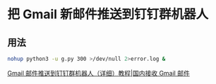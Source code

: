 # 把 Gmail 新邮件推送到钉钉群机器人
## 用法
```Bash
nohup python3 -u g.py 300 >/dev/null 2>error.log &
```

[Gmail 邮件推送到钉钉群机器人（详细）教程|国内接收 Gmail 邮件](https://zhuanlan.zhihu.com/p/256947297 "不会写 md")